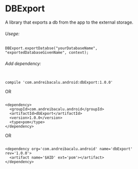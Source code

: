 # DBExport
A library that exports a db from the app to the external storage.

###### Usege:
<pre><code>DBExport.exportDatabse("yourDatabaseName", "exportedDatabaseGivenName", context);</code></pre>
###### Add dependency:
<pre><code>
compile 'com.andreibacalu.android:dbExport:1.0.0'
</code></pre>
OR <br/>
<pre><code>
&lt;dependency&gt;
  &lt;groupId&gt;com.andreibacalu.android&lt;/groupId&gt;
  &lt;artifactId&gt;dbExport&lt;/artifactId&gt;
  &lt;version&gt;1.0.0&lt;/version&gt;
  &lt;type&gt;pom&lt;/type&gt;
&lt;/dependency&gt;
</code></pre>
OR <br/>
<pre><code>
&lt;dependency org='com.andreibacalu.android' name='dbExport' rev='1.0.0'&gt;
  &lt;artifact name='$AID' ext='pom'&gt;&lt;/artifact&gt;
&lt;/dependency&gt;
</code></pre>
